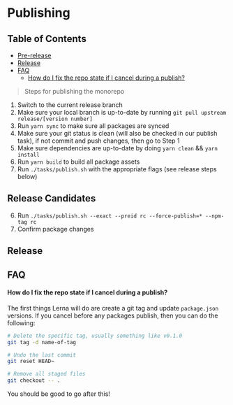 # Publishing

<!-- prettier-ignore-start -->
<!-- START doctoc generated TOC please keep comment here to allow auto update -->
<!-- DON'T EDIT THIS SECTION, INSTEAD RE-RUN doctoc TO UPDATE -->
## Table of Contents

- [Pre-release](#pre-release)
- [Release](#release)
- [FAQ](#faq)
    - [How do I fix the repo state if I cancel during a publish?](#how-do-i-fix-the-repo-state-if-i-cancel-during-a-publish)

<!-- END doctoc generated TOC please keep comment here to allow auto update -->
<!-- prettier-ignore-end -->

> Steps for publishing the monorepo

1. Switch to the current release branch
2. Make sure your local branch is up-to-date by running
   `git pull upstream release/[version number]`
3. Run `yarn sync` to make sure all packages are synced
4. Make sure your git status is clean (will also be checked in our publish
   task), if not commit and push changes, then go to Step 1
5. Make sure dependencies are up-to-date by doing `yarn clean` && `yarn install`
6. Run `yarn build` to build all package assets
7. Run `./tasks/publish.sh` with the appropriate flags (see release steps below)

## Release Candidates

6. Run
   `./tasks/publish.sh --exact --preid rc --force-publish=* --npm-tag rc`
7. Confirm package changes

## Release

<!-- 6. Set `GH_TOKEN` in your terminal ENV, the specific value will be for the
   `carbon-bot` functional ID and can be received from another team member.
7. Export value above by writing `export GH_TOKEN=XYZ`
8. Run
   `./tasks/publish.sh ---exact --conventional-commits --github-release --git-remote upstream` -->

## FAQ

#### How do I fix the repo state if I cancel during a publish?

The first things Lerna will do are create a git tag and update `package.json`
versions. If you cancel before any packages publish, then you can do the
following:

```bash
# Delete the specific tag, usually something like v0.1.0
git tag -d name-of-tag
```

```bash
# Undo the last commit
git reset HEAD~

# Remove all staged files
git checkout -- .
```

You should be good to go after this!
